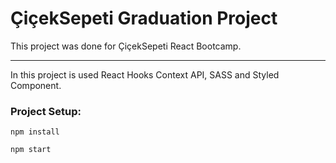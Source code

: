 # ÇiçekSepeti Graduation Project

This project was done for ÇiçekSepeti React Bootcamp. 

------

In this project is used React Hooks Context API, SASS and Styled Component.

### Project Setup:

`npm install`

`npm start`







